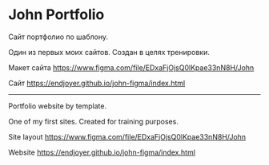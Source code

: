 # John Portfolio

Сайт портфолио по шаблону.

Один из первых моих сайтов.
Создан в целях тренировки.

Макет сайта https://www.figma.com/file/EDxaFjOjsQ0lKpae33nN8H/John

Сайт https://endjoyer.github.io/john-figma/index.html

---

Portfolio website by template.

One of my first sites.
Created for training purposes.

Site layout https://www.figma.com/file/EDxaFjOjsQ0lKpae33nN8H/John

Website https://endjoyer.github.io/john-figma/index.html
